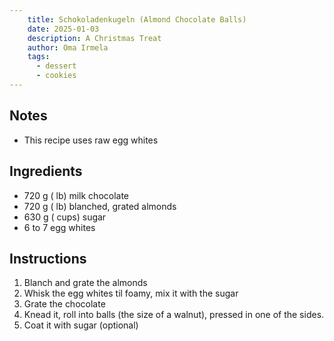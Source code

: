 ```yaml
---
    title: Schokoladenkugeln (Almond Chocolate Balls)
    date: 2025-01-03
    description: A Christmas Treat
    author: Oma Irmela
    tags:
      - dessert
      - cookies
---
```


## Notes

- This recipe uses raw egg whites

## Ingredients

- 720 g ( lb) milk chocolate
- 720 g ( lb) blanched, grated almonds
- 630 g ( cups) sugar
- 6 to 7 egg whites

## Instructions

1. Blanch and grate the almonds
2. Whisk the egg whites til foamy, mix it with the sugar
3. Grate the chocolate
4. Knead it, roll into balls (the size of a walnut), pressed in one of the sides.
5. Coat it with sugar (optional)
